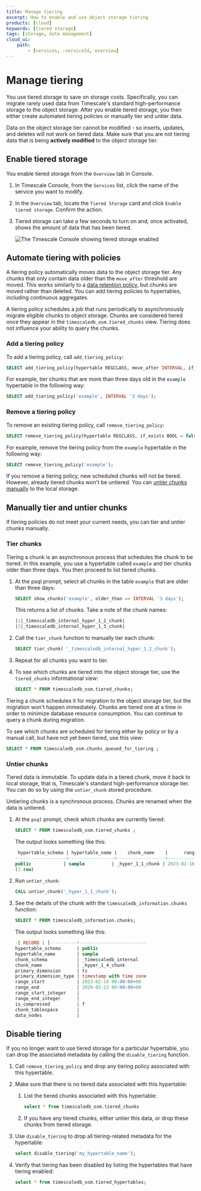 ```yaml
---
title: Manage tiering
excerpt: How to enable and use object storage tiering
products: [cloud]
keywords: [tiered storage]
tags: [storage, data management]
cloud_ui:
    path:
        - [services, :serviceId, overview]
---
```


# Manage tiering

You use tiered storage to save on storage costs. Specifically, you can migrate rarely used data from Timescale's standard high-performance storage to the object storage. After you enable tiered storage, you then either create automated tiering policies or manually tier and untier data.

Data on the object storage tier cannot be modified - so inserts, updates, and deletes will not work on tiered data. Make sure that you are not tiering data that is being <b>actively modified</b> to the object storage tier.

## Enable tiered storage

You enable tiered storage from the `Overview` tab in Console.

<Procedure>

1.  In Timescale Console, from the `Services` list, click the name of
    the service you want to modify.
1.  In the `Overview` tab, locate the `Tiered Storage` card and click
    `Enable tiered storage`. Confirm the action.
1.  Tiered storage can take a few seconds to turn on and, once activated, shows the amount of
    data that has been tiered.   

    <img class="main-content__illustration"
    src="https://assets.timescale.com/docs/images/enable-data-tiering-ga.png"
    width={1375} height={944}
    alt="The Timescale Console showing tiered storage enabled" />

</Procedure>

## Automate tiering with policies

A tiering policy automatically moves data to the object storage tier. Any chunks that only contain data
older than the `move_after` threshold are moved. This works similarly to a
[data retention policy][data-retention], but chunks are moved rather than deleted. You can add tiering policies to hypertables, including continuous aggregates.

A tiering policy schedules a job that runs periodically to asynchronously migrate eligible chunks to object storage. Chunks are considered tiered once they appear in the `timescaledb_osm.tiered_chunks` view. Tiering does not influence your ability to query the chunks.

### Add a tiering policy

To add a tiering policy, call `add_tiering_policy`:

```sql
SELECT add_tiering_policy(hypertable REGCLASS, move_after INTERVAL, if_not_exists BOOL = false);
```

For example, tier chunks that are more than three days old in the `example` hypertable in the following way: 

```sql
SELECT add_tiering_policy('example', INTERVAL '3 days');
```

### Remove a tiering policy

To remove an existing tiering policy, call `remove_tiering_policy`:

```sql
SELECT remove_tiering_policy(hypertable REGCLASS, if_exists BOOL = false);
```

For example, remove the tiering policy from the `example` hypertable in the following way:

```sql
SELECT remove_tiering_policy('example');
```

If you remove a tiering policy, new scheduled chunks will not be tiered. However, already tiered chunks won't be untiered. You can [untier chunks manually](#manually-tier-and-untier-chunks) to the local storage.

## Manually tier and untier chunks

If tiering policies do not meet your current needs, you can tier and untier chunks manually. 

### Tier chunks

Tiering a chunk is an asynchronous process that schedules the chunk to be tiered. In this example, you use a hypertable called `example` and tier chunks older than three days. You then proceed to list tiered chunks.

<Procedure>

1. At the psql prompt, select all chunks in the table `example` that are older
   than three days:

   ```sql
   SELECT show_chunks('example', older_than => INTERVAL '3 days');
   ```

    This returns a list of chunks. Take a note of the chunk names:

   ```sql
   |1|_timescaledb_internal_hyper_1_2_chunk|
   |2|_timescaledb_internal_hyper_1_3_chunk|
   ```

1. Call the `tier_chunk` function to manually tier each chunk:

   ```sql
   SELECT tier_chunk( '_timescaledb_internal_hyper_1_2_chunk');
   ```

1. Repeat for all chunks you want to tier.

1. To see which chunks are tiered into the object storage tier, use the `tiered_chunks` informational view:

    ```sql
    SELECT * FROM timescaledb_osm.tiered_chunks;
    ```

</Procedure>

Tiering a chunk schedules it for migration to the object storage tier, but the migration won't happen immediately. Chunks are tiered one at a time in order to minimize database resource consumption. You can continue to query a chunk during migration.

To see which chunks are scheduled for tiering either by policy or by a manual call, but have not yet been tiered, use this view:

```sql
SELECT * FROM timescaledb_osm.chunks_queued_for_tiering ;
```

### Untier chunks

Tiered data is immutable. To update data in a tiered chunk, move it back to local storage, that is, Timescale's standard high-performance storage tier. You can do so by using the `untier_chunk` stored procedure.

Untiering chunks is a synchronous process. Chunks are renamed when the data is untiered.

<Procedure>

1.  At the `psql` prompt, check which chunks are currently tiered:

    ```sql
    SELECT * FROM timescaledb_osm.tiered_chunks ;
    ```

    The output looks something like this:

    ```sql
     hypertable_schema | hypertable_name |    chunk_name    |      range_start       |       range_end
    -------------------+-----------------+------------------+------------------------+------------------------
    public            | sample          | _hyper_1_1_chunk | 2023-02-16 00:00:00+00 | 2023-02-23 00:00:00+00
    (1 row)
    ```

1.  Run `untier_chunk`:

    ```sql
    CALL untier_chunk('_hyper_1_1_chunk');
    ```

1.  See the details of the chunk with the
    `timescaledb_information.chunks` function:

    ```sql
    SELECT * FROM timescaledb_information.chunks;
    ```

    The output looks something like this:

    ```sql
    -[ RECORD 1 ]----------+-------------------------
    hypertable_schema      | public
    hypertable_name        | sample
    chunk_schema           | _timescaledb_internal
    chunk_name             | _hyper_1_4_chunk
    primary_dimension      | ts
    primary_dimension_type | timestamp with time zone
    range_start            | 2023-02-16 00:00:00+00
    range_end              | 2020-03-23 00:00:00+00
    range_start_integer    |
    range_end_integer      |
    is_compressed          | f
    chunk_tablespace       |
    data_nodes             |
    ```

</Procedure>


## Disable tiering 

If you no longer want to use tiered storage for a particular hypertable, you
can drop the associated metadata by calling the `disable_tiering` function.

<Procedure>

1. Call `remove_tiering_policy` and drop any tiering policy associated with this hypertable.

1. Make sure that there is no tiered data associated with this hypertable:

    1. List the tiered chunks associated with this hypertable:
   
       ```sql
       select * from timescaledb_osm.tiered_chunks 
       ```

    1. If you have any tiered chunks, either untier this data, or drop these chunks from tiered storage.

1. Use `disable_tiering` to drop all tiering-related metadata for the hypertable:

   ```sql
   select disable_tiering('my_hypertable_name');
   ```

1. Verify that tiering has been disabled by listing the hypertables that have tiering enabled:

   ```sql
   select * from timescaledb_osm.tiered_hypertables;
   ```

</Procedure>

[data-retention]: /use-timescale/:currentVersion:/data-retention/